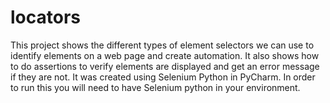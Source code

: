 # locators
This project shows the different types of element selectors we can use to identify elements on a web page and create automation. It also shows how to do assertions to verify elements are displayed and get an error message if they are not. It was created using Selenium Python in PyCharm. In order to run this you will need to have Selenium python in your environment. 